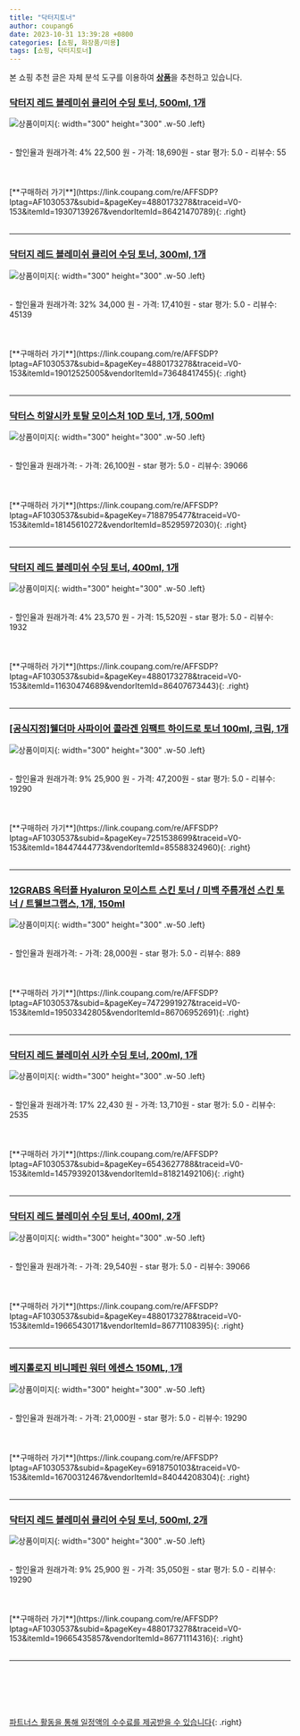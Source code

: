 ```yaml
---
title: "닥터지토너"
author: coupang6
date: 2023-10-31 13:39:28 +0800
categories: [쇼핑, 화장품/미용]
tags: [쇼핑, 닥터지토너]
---
```


본 쇼핑 추천 글은 자체 분석 도구를 이용하여 [**상품**](https://link.coupang.com/a/bao1ui)을 추천하고 있습니다.

### [닥터지 레드 블레미쉬 클리어 수딩 토너, 500ml, 1개](https://link.coupang.com/re/AFFSDP?lptag=AF1030537&subid=&pageKey=4880173278&traceid=V0-153&itemId=19307139267&vendorItemId=86421470789)

![상품이미지](https://thumbnail7.coupangcdn.com/thumbnails/remote/230x230ex/image/retail/images/2023/06/29/16/1/047dba62-1cb7-480f-bb2b-fc3a78269e68.jpg){: width="300" height="300" .w-50 .left}


<br>
- 할인율과 원래가격: 4%  22,500   원
- 가격: 18,690원
- star 평가: 5.0
- 리뷰수: 55
<br>
<br>
<br>
<br>
[**구매하러 가기**](https://link.coupang.com/re/AFFSDP?lptag=AF1030537&subid=&pageKey=4880173278&traceid=V0-153&itemId=19307139267&vendorItemId=86421470789){: .right}
<br>
<br>

---

### [닥터지 레드 블레미쉬 클리어 수딩 토너, 300ml, 1개](https://link.coupang.com/re/AFFSDP?lptag=AF1030537&subid=&pageKey=4880173278&traceid=V0-153&itemId=19012525005&vendorItemId=73648417455)

![상품이미지](https://thumbnail8.coupangcdn.com/thumbnails/remote/230x230ex/image/retail/images/1673498073616106-db6f5ef7-1cf8-4f4c-b882-1d8e7fffe7b9.jpg){: width="300" height="300" .w-50 .left}


<br>
- 할인율과 원래가격: 32%  34,000   원
- 가격: 17,410원
- star 평가: 5.0
- 리뷰수: 45139
<br>
<br>
<br>
<br>
[**구매하러 가기**](https://link.coupang.com/re/AFFSDP?lptag=AF1030537&subid=&pageKey=4880173278&traceid=V0-153&itemId=19012525005&vendorItemId=73648417455){: .right}
<br>
<br>

---

### [닥터스 히알시카 토탈 모이스처 10D 토너, 1개, 500ml](https://link.coupang.com/re/AFFSDP?lptag=AF1030537&subid=&pageKey=7188795477&traceid=V0-153&itemId=18145610272&vendorItemId=85295972030)

![상품이미지](https://thumbnail8.coupangcdn.com/thumbnails/remote/230x230ex/image/rs_quotation_api/y935lhwi/bb98456dfa8a469e95671fbfe2bd070b.jpg){: width="300" height="300" .w-50 .left}


<br>
- 할인율과 원래가격: 
- 가격: 26,100원
- star 평가: 5.0
- 리뷰수: 39066
<br>
<br>
<br>
<br>
[**구매하러 가기**](https://link.coupang.com/re/AFFSDP?lptag=AF1030537&subid=&pageKey=7188795477&traceid=V0-153&itemId=18145610272&vendorItemId=85295972030){: .right}
<br>
<br>

---

### [닥터지 레드 블레미쉬 수딩 토너, 400ml, 1개](https://link.coupang.com/re/AFFSDP?lptag=AF1030537&subid=&pageKey=4880173278&traceid=V0-153&itemId=11630474689&vendorItemId=86407673443)

![상품이미지](https://thumbnail6.coupangcdn.com/thumbnails/remote/230x230ex/image/retail/images/108302110016734-a9513a1e-c1a6-4946-b601-415374e30f99.jpg){: width="300" height="300" .w-50 .left}


<br>
- 할인율과 원래가격: 4%  23,570   원
- 가격: 15,520원
- star 평가: 5.0
- 리뷰수: 1932
<br>
<br>
<br>
<br>
[**구매하러 가기**](https://link.coupang.com/re/AFFSDP?lptag=AF1030537&subid=&pageKey=4880173278&traceid=V0-153&itemId=11630474689&vendorItemId=86407673443){: .right}
<br>
<br>

---

### [[공식지정]웰더마 사파이어 콜라겐 임팩트 하이드로 토너 100ml, 크림, 1개](https://link.coupang.com/re/AFFSDP?lptag=AF1030537&subid=&pageKey=7251538699&traceid=V0-153&itemId=18447444773&vendorItemId=85588324960)

![상품이미지](https://thumbnail10.coupangcdn.com/thumbnails/remote/230x230ex/image/vendor_inventory/be60/d0d721e35bb1c6097c596e24b45ca42d1739c3101d16c36bcdd9af9b6c9f.jpg){: width="300" height="300" .w-50 .left}


<br>
- 할인율과 원래가격: 9%  25,900   원
- 가격: 47,200원
- star 평가: 5.0
- 리뷰수: 19290
<br>
<br>
<br>
<br>
[**구매하러 가기**](https://link.coupang.com/re/AFFSDP?lptag=AF1030537&subid=&pageKey=7251538699&traceid=V0-153&itemId=18447444773&vendorItemId=85588324960){: .right}
<br>
<br>

---

### [12GRABS 옥터플 Hyaluron 모이스트 스킨 토너 / 미백 주름개선 스킨 토너 / 트웰브그랩스, 1개, 150ml](https://link.coupang.com/re/AFFSDP?lptag=AF1030537&subid=&pageKey=7472991927&traceid=V0-153&itemId=19503342805&vendorItemId=86706952691)

![상품이미지](https://thumbnail6.coupangcdn.com/thumbnails/remote/230x230ex/image/vendor_inventory/5c6f/39c3e54a6be3a3dbf5945a14f637dceaab21f7c23904cb8caa740746b0b5.jpg){: width="300" height="300" .w-50 .left}


<br>
- 할인율과 원래가격: 
- 가격: 28,000원
- star 평가: 5.0
- 리뷰수: 889
<br>
<br>
<br>
<br>
[**구매하러 가기**](https://link.coupang.com/re/AFFSDP?lptag=AF1030537&subid=&pageKey=7472991927&traceid=V0-153&itemId=19503342805&vendorItemId=86706952691){: .right}
<br>
<br>

---

### [닥터지 레드 블레미쉬 시카 수딩 토너, 200ml, 1개](https://link.coupang.com/re/AFFSDP?lptag=AF1030537&subid=&pageKey=6543627788&traceid=V0-153&itemId=14579392013&vendorItemId=81821492106)

![상품이미지](https://thumbnail7.coupangcdn.com/thumbnails/remote/230x230ex/image/retail/images/6585668476512996-52d07eb9-383d-42ef-a69e-171a579d4867.jpg){: width="300" height="300" .w-50 .left}


<br>
- 할인율과 원래가격: 17%  22,430   원
- 가격: 13,710원
- star 평가: 5.0
- 리뷰수: 2535
<br>
<br>
<br>
<br>
[**구매하러 가기**](https://link.coupang.com/re/AFFSDP?lptag=AF1030537&subid=&pageKey=6543627788&traceid=V0-153&itemId=14579392013&vendorItemId=81821492106){: .right}
<br>
<br>

---

### [닥터지 레드 블레미쉬 수딩 토너, 400ml, 2개](https://link.coupang.com/re/AFFSDP?lptag=AF1030537&subid=&pageKey=4880173278&traceid=V0-153&itemId=19665430171&vendorItemId=86771108395)

![상품이미지](https://thumbnail6.coupangcdn.com/thumbnails/remote/230x230ex/image/retail/images/1247725764244342-65ee0eaf-9d34-4f6c-85a2-56f8101d8439.jpg){: width="300" height="300" .w-50 .left}


<br>
- 할인율과 원래가격: 
- 가격: 29,540원
- star 평가: 5.0
- 리뷰수: 39066
<br>
<br>
<br>
<br>
[**구매하러 가기**](https://link.coupang.com/re/AFFSDP?lptag=AF1030537&subid=&pageKey=4880173278&traceid=V0-153&itemId=19665430171&vendorItemId=86771108395){: .right}
<br>
<br>

---

### [베지톨로지 비니페린 워터 에센스 150ML, 1개](https://link.coupang.com/re/AFFSDP?lptag=AF1030537&subid=&pageKey=6918750103&traceid=V0-153&itemId=16700312467&vendorItemId=84044208304)

![상품이미지](https://thumbnail9.coupangcdn.com/thumbnails/remote/230x230ex/image/vendor_inventory/c75c/993db9a0ab8ce2e93f619c6d86ca4d1abfe4995b62f563ec53b712748670.png){: width="300" height="300" .w-50 .left}


<br>
- 할인율과 원래가격: 
- 가격: 21,000원
- star 평가: 5.0
- 리뷰수: 19290
<br>
<br>
<br>
<br>
[**구매하러 가기**](https://link.coupang.com/re/AFFSDP?lptag=AF1030537&subid=&pageKey=6918750103&traceid=V0-153&itemId=16700312467&vendorItemId=84044208304){: .right}
<br>
<br>

---

### [닥터지 레드 블레미쉬 클리어 수딩 토너, 500ml, 2개](https://link.coupang.com/re/AFFSDP?lptag=AF1030537&subid=&pageKey=4880173278&traceid=V0-153&itemId=19665435857&vendorItemId=86771114316)

![상품이미지](https://thumbnail9.coupangcdn.com/thumbnails/remote/230x230ex/image/retail/images/449c5bbb-1853-4513-98f0-27d92148c2b0391092435673104818.png){: width="300" height="300" .w-50 .left}


<br>
- 할인율과 원래가격: 9%  25,900   원
- 가격: 35,050원
- star 평가: 5.0
- 리뷰수: 19290
<br>
<br>
<br>
<br>
[**구매하러 가기**](https://link.coupang.com/re/AFFSDP?lptag=AF1030537&subid=&pageKey=4880173278&traceid=V0-153&itemId=19665435857&vendorItemId=86771114316){: .right}
<br>
<br>

---
<br><br><br><br><br> [파트너스 활동을 통해 일정액의 수수료를 제공받을 수 있습니다](https://link.coupang.com/a/bao1ui){: .right}